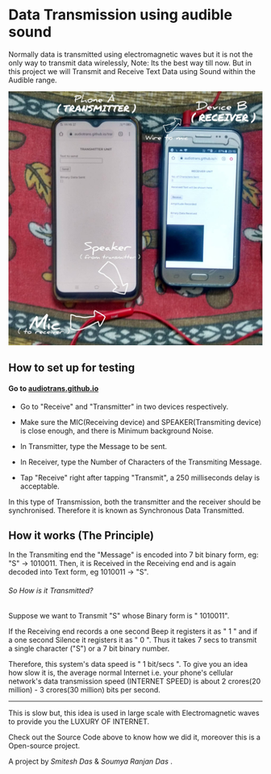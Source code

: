 # Data Transmission using audible sound
Normally data is transmitted using electromagnetic waves but it is not the only way to transmit data wirelessly, Note: Its the best way till now. But in this project we will Transmit and Receive Text Data using Sound within the Audible range. 

![Set up for testing](https://raw.githubusercontent.com/audiotrans/audiotrans.github.io/main/audiotrans_set_up.jpg)

## How to set up for testing

#### Go to [audiotrans.github.io](https://audiotrans.github.io)

* Go to "Receive" and "Transmitter"  in two devices respectively.

* Make sure the MIC(Receiving device) and SPEAKER(Transmiting device) is close enough, and there is Minimum background Noise.

* In Transmitter, type the Message to be sent.

* In Receiver, type the Number of Characters of the Transmiting Message.

* Tap "Receive" right after tapping "Transmit", a 250 milliseconds delay is acceptable.

In this type of Transmission, both the transmitter and the receiver should be synchronised. Therefore it is known as Synchronous Data Transmitted.

## How it works (The Principle)

In the Transmiting end the "Message" is encoded into 7 bit binary form, eg: "S" -> 1010011. 
Then, it is Received in the Receiving end and is again decoded into Text form, eg 1010011 -> "S".

###### So How is it Transmitted?

Suppose we want to Transmit "S" whose Binary form is " 1010011".

If the Receiving end records a one second Beep it registers it as " 1 " and if a one second Silence it registers it as " 0 ".
Thus it takes 7 secs to transmit a single character ("S") or a 7 bit binary number.

Therefore, this system's data speed is " 1 bit/secs ".
To give you an idea how slow it is, the average normal Internet i.e. your phone's cellular network's data transmission speed (INTERNET SPEED) is about 2 crores(20 million) - 3 crores(30 million) bits per second.

---
This is slow but, this idea is used in large scale with Electromagnetic waves to provide you the LUXURY OF INTERNET.

Check out the Source Code above to know how we did it, moreover this is a Open-source project.

A project by _Smitesh Das_ & _Soumya Ranjan Das_ .
